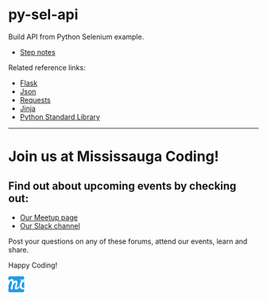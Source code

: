 # py-sel-api
Build API from Python Selenium example.

- [Step notes](https://bit.ly/34N83Zt)


Related reference links:

- [Flask](https://flask.palletsprojects.com/en/1.1.x/)
- [Json](https://docs.python.org/3/library/json.html)
- [Requests](https://requests.readthedocs.io/en/master/)
- [Jinja](https://jinja.palletsprojects.com/en/2.11.x/)
- [Python Standard Library](https://docs.python.org/3/library/index.html)


-----

Join us at Mississauga Coding! 
=================================

Find out about upcoming events by checking out: 
----------------------------------------------

- [Our Meetup page](http://www.meetup.com/Mississauga-Coding/) 
- [Our Slack channel](https://bit.ly/2uEnt2C)

Post your questions on any of these forums, attend our events, learn and share.

Happy Coding!


![Mississauga Coding](https://github.com/MississaugaCoding/mississaugacoding.github.io/blob/master/favicon-32x32.png "Mississauga Coding")




